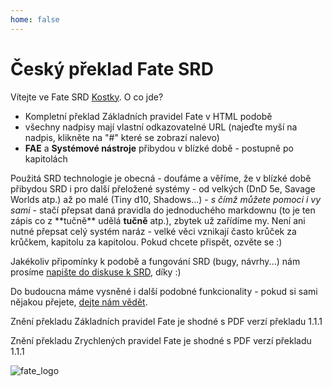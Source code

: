 ```yaml
---
home: false
---
```


# Český překlad Fate SRD

Vítejte ve Fate SRD [Kostky](http://www.d20.cz). O co jde?

* Kompletní překlad Základních pravidel Fate v HTML podobě
* všechny nadpisy mají vlastní odkazovatelné URL (najeďte myší na nadpis, klikněte na "#" které se zobrazí nalevo)
* **FAE** a **Systémové nástroje** přibydou v blízké době - postupně po kapitolách

Použitá SRD technologie je obecná - doufáme a věříme, že v blízké době přibydou SRD i pro další přeložené systémy - od velkých (DnD 5e, Savage Worlds atp.) až po malé (Tiny d10, Shadows...) - *s čímž můžete pomoci i vy sami* - stačí přepsat daná pravidla do jednoduchého markdownu (to je ten zápis co z \*\*tučně\*\* udělá **tučně** atp.), zbytek už zařídíme my. Není ani nutné přepsat celý systém naráz - velké věci vznikají často krůček za krůčkem, kapitolu za kapitolou. Pokud chcete přispět, ozvěte se :)

Jakékoliv připomínky k podobě a fungování SRD (bugy, návrhy...) nám prosíme [napište do diskuse k SRD](http://www.d20.cz/diskuze/stripky-diskuze/52183.html), díky :)

Do budoucna máme vysněné i další podobné funkcionality - pokud si sami nějakou přejete, [dejte nám vědět](http://www.d20.cz/diskuze/kultura-diskuze/50495.html).



Znění překladu Základních pravidel Fate je shodné s PDF verzí překladu 1.1.1

Znění překladu Zrychlených pravidel Fate je shodné s PDF verzí překladu 1.1.1



![fate_logo](~./images/Powered-by-Fate-Final-Light-BG-300x117.png)

